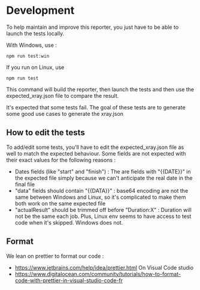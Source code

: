 # Development

To help maintain and improve this reporter, you just have to be able to launch the tests locally.

With Windows, use :

    npm run test:win

If you run on Linux, use

    npm run test

This command will build the reporter, then launch the tests and then use the expected_xray.json file to compare the result.

It's expected that some tests fail. The goal of these tests are to generate some good use cases to generate the xray.json

## How to edit the tests

To add/edit some tests, you'll have to edit the expected_xray.json file as well to match the expected behaviour. 
Some fields are not expected with their exact values for the following reasons :

- Dates fields (like "start" and "finish") : The are fields with "{{DATE}}" in the expected file simply because we can't anticipate the real date in the final file
- "data" fields should contain "{{DATA}}" : base64 encoding are not the same between Windows and Linux, so it's complicated to make them both work on the same expected file
- "actualResult" should be trimmed off before "Duration:X" : Duration will not be the same each job. Plus, Linux env seems to have access to test code when it's skipped. Windows does not.

## Format

We lean on prettier to format our code :
- https://www.jetbrains.com/help/idea/prettier.html On Visual Code studio
- https://www.digitalocean.com/community/tutorials/how-to-format-code-with-prettier-in-visual-studio-code-fr
